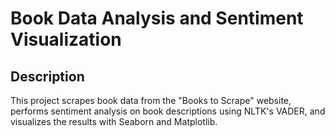 # Book Data Analysis and Sentiment Visualization

## Description
This project scrapes book data from the "Books to Scrape" website, performs sentiment analysis on book descriptions using NLTK's VADER, and visualizes the results with Seaborn and Matplotlib.

